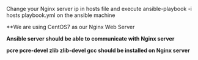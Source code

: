 Change your Nginx server ip in hosts file and execute
ansible-playbook -i hosts playbook.yml on the ansible machine

**We are using CentOS7 as our Nginx Web Server

**Ansible server should be able to communicate with Nginx server**

**pcre pcre-devel zlib zlib-devel gcc should be installed on Nginx server**
